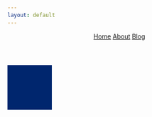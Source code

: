 ```yaml
---
layout: default
---
```


<div class="wrapper">
    <header>
        <nav>
            <a href="/">Home</a>
            <a href="/about/">About</a>
            <a href="/blog/">Blog</a>
        </nav>
    </header>
</div>

<img src="./img/portfolio/blue1.png" alt="Logo" width="100" height="100">
<!--![img1](./img/portfolio/blue1.png)-->

